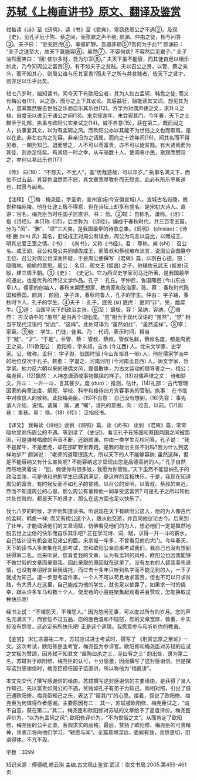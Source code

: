 # [苏轼《上梅直讲书》原文、翻译及鉴赏](https://www.vrrw.net/wx/14144.html)

轼每读《诗》至《鸱鸮》，读《书》至《君奭》，常窃悲周公之不遇②。及观《史》，见孔子厄于陈、蔡之间，而弦歌之声不绝; 颜渊、仲由之徒，相与问答③。夫子曰： “匪兕匪虎④，率彼旷野。吾道非耶⑤?吾何为于此?” 颜渊曰： “夫子之道至大，故天下莫能容⑥。虽然⑦，不容何病? 不容然后见君子。” 夫子油然而笑曰：“回! 使尔多财，吾为尔宰⑧。” 夫天下虽不能容，而其徒自足以相乐如此，乃今知周公之富贵⑨，有不如夫子之贫贱。夫以召公之贤，以管、蔡之亲⑩，而不知其心，则周公谁与乐其富贵?而夫子之所与共贫贱者，皆天下之贤才，则亦足以乐乎此矣。

轼七八岁时，始知读书。闻今天下有欧阳公者，其为人如古孟轲、韩愈之徒; 而又有梅公者(11)，从之游，而与之上下其议论。其后益壮，始能读其文词，想见其为人，意其飘然脱去世俗之乐而自乐其乐也(12)。方学为对偶声律之文，求升斗之禄，自度无以进见于诸公之间(13)。来京师逾年，未尝窥其门。今年春，天下之士群至于礼部，执事与欧阳公实亲试之(14)。诚不自意(15)，获在第二。既而闻之人，执事爱其文，以为有孟轲之风。而欧阳公亦以其能不为世俗之文也而取焉，是以在此。非左右为之先容，非亲旧为之请属，而向之十馀年间(16)，闻其名而不得见者，一朝为知己。退而思之，人不可以苟富贵，亦不可以徒贫贱。有大贤焉而为其徒，则亦足恃矣。苟其侥一时之幸，从车骑数十人，使闾巷小民，聚观而赞叹之，亦何以易此乐也(17)!

《传》 曰(18)： “不怨天，不尤人”，盖“优哉游哉，可以卒岁。” 执事名满天下，而位不过五品，其容色温然而不怒，其文章宽厚敦朴而无怨言。此必有所乐乎斯道也，轼愿与闻焉。



【注释】 ①梅：梅尧臣，字圣俞，宣州宣城(今安徽宣城)人。宣城古名宛陵，故世称梅宛陵。他在仕途上极不得意，但在诗坛上却享有盛名，是宋初大诗人。直讲：官名，梅尧臣当时任国子监直讲。书： 信。②轼： 自称名，谦称。《诗》： 指《诗经》。本只称《诗》，后世称为 《诗经》，编成于春秋时代，共三百零五篇，分为 “风”、“雅”、“颂”三大类，是我国最早的诗歌总集。《鸱鸮》 (chixiao)：《诗经·豳 (bin) 风》篇名，旧说成王对周公有误会，周公为鸟言以自比，以赠成王，明其忠爱王室之情。《书》： 《尚书》，又称《书经》。君： 尊称。奭 (shi)： 召公名。成王幼，召公和周公共同辅佐成王，而管叔和蔡叔散布流言，说周公企图篡夺王位，召公对周公也深表怀疑，于是周公便撰写 《君奭》篇，以剖白心迹。窃： 暗暗地、偷偷的意思。周公： 名旦，周文王 (姬昌) 之子。他辅佐兄武王 (姬发)灭殷，建立周王朝。③《史》： 《史记》。它为西汉史学家司马迁所著，是我国最早的通史，也是优秀的传记文学作品。孔子： 孔丘，字仲尼，鲁国陬邑 (今山东曲阜)人。儒家的创始人，春秋末期思想家、教育家和政治家。陈、蔡： 春秋时代陈国和蔡国。颜渊： 颜回，字子渊，春秋时鲁人，孔子的学生。仲由： 字子路，春秋时卞人，孔子的学生。④夫子： 孔子。匪兕 (si) 匪虎： 匪同“非”。兕，雌犀牛。⑤道： 治国平天下的政治主张。⑥至： 最极。容： 采纳，容纳。⑦虽然： 古汉语中的 “虽然” 是由两个词组成。“虽”相当于现代汉语的 “虽然”，“然” 相当于现代汉语的 “如此”、“这样”。此处可译为 “虽然如此”、“虽然这样”。⑧宰： 家臣。⑨徒： 学生，门徒，徒弟。乃： 代词，表示时间，相当于“就”、“才”、“于是”。⑩管、蔡： 管叔、蔡叔。管叔名鲜，蔡叔名度，都是周武王之弟。(11)欧阳公： 欧阳修，字永叔，吉水 (今江西) 人。北宋文学家、史学家。公，敬称。孟轲： 字子舆，战国时邹 (今山东邹县一带) 人。他在儒家学派中的地位仅次于孔子。韩愈： 字退之，河南河阳 (今河南孟县西) 人。唐文学家、哲学家。他力反六朝以来的骈偶文风，提倡散体，为古文运动的倡导者之一。梅公： 梅尧臣。(12)飘然： 人神态潇洒或事物飘摇的样子。(13)对偶声律之文： 诗和骈文。升斗： 一升一斗，言其甚少。度 (duo)： 推测，估计。(14)礼部： 古代管理国家的典章法度、祭祀、学校、科举和接待四方宾客事务的官制。执事： 在书信中对收信人的敬称。此指梅尧臣。(15)不自意： 自己没有想到。(16)先容： 事先请人介绍、说情。请属： 属，通 “嘱”，请托的意思。向： 过去，以前。(17)闾巷： 里巷。易： 换。(18)《传》： 泛指经书。

【译文】 我每读《诗经》读到 《鸱鸮》篇，读《尚书》 读到 《君奭》篇，常常暗地里悲伤周公的不遇。等到读了 《史记》，看见孔子在陈国和蔡国两国之间被围困，可是弹琴唱歌的声音不断，还跟颜渊、仲由一类学生互相问答。孔子说： “我不是犀牛，不是老虎，却在那旷野里奔跑，是我的政治主张不对吗?我为什么到这样地步?” 颜渊说： “老师的道理很远大，所以天下的人不能够容纳; 虽然这样，但是不能容纳又有什么害处呢? 不能容纳这才显现出您是品德高尚的人。” 孔子自然而然地笑着说： “回，假使你有很多钱，我愿为你管账。”天下虽然不能容纳孔子的政治主张，可是他和他的学生已感到满足，是这样的互相快乐。于是，我现在知道周公的富贵，有时候反而不如孔子的贫贱。以召公的贤明，以管叔、蔡叔的亲近，然而不知道周公的心思，那么周公有谁和他一同享受这富贵? 可是孔子之所以和他共处贫贱的，都是天下的贤才，那么在这方面也足以快乐了。

我七八岁的时候，才开始知道读书。听说现在天下有欧阳公这人，他的为人像古代的孟轲、韩愈一样; 而又有梅公这个人，跟从他交游，并且同他议论古今。后来到了壮年，才能诵读他们的文章词赋，仿佛看见他们的为人，想必他们一定是飘然地脱去世上尘俗的快乐而自乐其乐吧? 正在学习诗、词、赋，求得一升一斗的薪水，自己估计没有机会进见诸公的面。来京城一年多，不曾看见他的大门。今年春天，天下的读书人多聚集在礼部考试，您和欧阳公亲自来考试我们，我自己也没有想到获得第二名。后来听说，您喜爱我的文章，认为有孟轲的风格，欧阳公也因我能够不做世俗的文章而录取我。因此录取的原因就在这里了。没有左右的人替我事先说情，也没有亲朋好友替我请托，而过去十多年只听到名字而不能见到的人，一下子就成为知己。退一步思考这件事，一个人不可以苟且地求富贵，但也不可以只求贫贱，有大贤人在这里，自己能成为他的学生，就也足以依靠了。如果求一时的侥幸，跟从许多车马和数十个人，使里巷的小百姓聚集起观看并且赞叹，怎能换取这种快乐呢!

经书上说： “不埋怨天，不埋怨人。” 因为悠闲无事，可以度过所有的岁月。您的声名充满天下，而官位不过五品，您的面色温和不恼怒，您的文章宽厚、敦重、朴实却没有怨言。这必定有所快乐吧! 正是这个道理。我愿意参与和听听你的教诲。

【鉴赏】 宋仁宗嘉祐二年，苏轼应试进士考试时，撰写了 《刑赏忠厚之至论》一文。这次考试，欧阳修是主考官，梅尧臣为参评官。欧阳修和梅尧臣对苏轼的应试之文极为赞颂，因苏轼不知其文 “皋陶曰杀之三，尧曰宥之三” 的出处，录为第二名。苏轼对于欧阳修、梅尧臣的认可，十分感激，因而撰写了这封感谢信。但是撰写这封感谢信时，梅尧臣担任国子监直讲，所以称他为“梅直讲”。

本文先交代了撰写感谢信的缘由。苏轼撰写这封感谢信的主要缘由，是获得了贤人作知己。先以富贵如周公的不遇，贫贱如孔子有弟子为知己，两相对照，引出了自己遇欧阳修、梅尧臣知己之乐，表达了“窥其门”的心愿。接着，叙说了欧阳修、梅尧臣为何值得作者感谢。主要原因有二： 其一，苏轼被欧阳修、梅尧臣试之，“诚不自意，获在第二。”其二，梅尧臣和欧阳修对苏轼的文章给予了高度评价。梅尧臣评价为，“以为有孟轲之风”; 欧阳修评价为，“不为世俗之文”。从而肯定了欧阳修、梅尧臣的公平正直，客观求实的品格。最后，赞扬了欧阳修、梅尧臣的可贵精神，并表示将向他们学习，“轼愿与闻”。全篇意境深远，委婉有致，言辞恳切，用语得体，不亢不卑。

字数：3299

知识来源：傅德岷,赖云琪 主编.古文观止鉴赏.武汉：崇文书局.2005.第459-461页.

